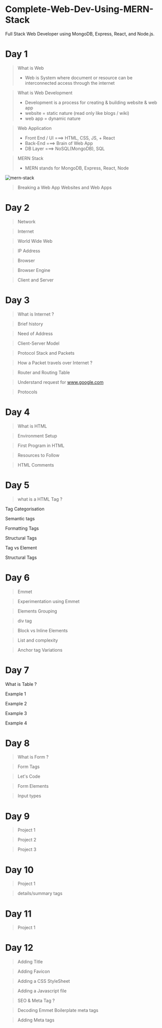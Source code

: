 # Complete-Web-Dev-Using-MERN-Stack
Full Stack Web Developer using MongoDB, Express, React, and Node.js.

# Day 1
> What is Web
>* Web is System where document or resource can be interconnected  access through the internet

> What is Web Development
>* Development is a process for creating & building website & web app
>* website = static nature (read only like blogs / wiki)
>* web app = dynamic nature

> Web Application
>* Front End / UI ===> HTML, CSS, JS, + React
>* Back-End ===> Brain of Web App
>* DB Layer ===> NoSQL(MongoDB), SQL

> MERN Stack
>* MERN stands for MongoDB, Express, React, Node

![mern-stack](https://github.com/a0s21en5/Complete-Web-Dev-Using-MERN-Stack/assets/86140629/bddb06f8-bbb5-4846-b713-92a1c93ff383)

> Breaking a Web App
> Websites and Web Apps

# Day 2    
> Network

> Internet

> World Wide Web

> IP Address

> Browser

> Browser Engine

> Client and Server

# Day 3

> What is Internet ?

> Brief history

> Need of Address

> Client-Server Model

> Protocol Stack and Packets

> How a Packet travels over Internet ?

> Router and Routing Table

> Understand request for www.google.com

> Protocols

# Day 4

> What is HTML 

> Environment Setup 

> First Program in HTML

> Resources to Follow

> HTML Comments

# Day 5

> what is a HTML Tag ?
>
 Tag Categorisation
>
 Semantic tags
>
 Formatting Tags
>
 Structural Tags
>
 Tag vs Element
>
 Structural Tags

# Day 6

> Emmet

> Experimentation using Emmet

> Elements Grouping

> div tag

> Block vs Inline Elements

> List and complexity

> Anchor tag Variations

# Day 7

What is Table ?

Example 1

Example 2

Example 3

Example 4

# Day 8

> What is Form ?

> Form Tags

> Let's Code

> Form Elements

> Input types

# Day 9
> Project 1

> Project 2

> Project 3


# Day 10

> Project 1

> details/summary tags

# Day 11

> Project 1

# Day 12

> Adding Title

> Adding Favicon

> Adding a CSS StyleSheet

> Adding a Javascript file

> SEO & Meta Tag ?

> Decoding Emmet Boilerplate meta tags

> Adding Meta tags